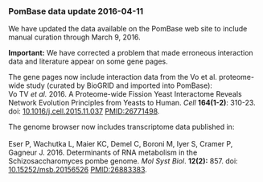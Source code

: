 ### PomBase data update 2016-04-11

We have updated the data available on the PomBase web site to include
manual curation through March 9, 2016.

**Important:** We have corrected a problem that made erroneous
interaction data and literature appear on some gene pages.

The gene pages now include interaction data from the Vo et al.
proteome-wide study (curated by BioGRID and imported into PomBase):\
Vo TV *et al.* 2016. A Proteome-wide Fission Yeast Interactome Reveals
Network Evolution Principles from Yeasts to Human. *Cell* **164(1-2)**:
310-23. doi:
[10.1016/j.cell.2015.11.037](http://dx.doi.org/10.1016/j.cell.2015.11.037)
[PMID:26771498](http://www.ncbi.nlm.nih.gov/pubmed?term=26771498).

The genome browser now includes transcriptome data published in:\
\
Eser P, Wachutka L, Maier KC, Demel C, Boroni M, Iyer S, Cramer P,
Gagneur J. 2016. Determinants of RNA metabolism in the
Schizosaccharomyces pombe genome. *Mol Syst Biol*. **12(2):** 857. doi:
[10.15252/msb.20156526](http://dx.doi.org/10.15252/msb.20156526)
[PMID:26883383](http://www.ncbi.nlm.nih.gov/pubmed?term=26883383).

